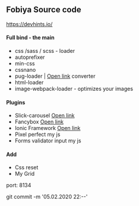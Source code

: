 ## Fobiya Source code

https://devhints.io/

#### Full bind - the main

* css /sass / scss - loader
* autoprefixer
* min-css
* cssnano
* pug-loader | [Open link](https://pughtml.com) converter
* html-loader
* image-webpack-loader - optimizes your images 

#### Plugins
* Slick-carousel  [Open link](https://github.com/kenwheeler/slick/)   
* Fancybox [Open link](https://github.com/fancyapps/fancybox)  
* Ionic Framework [Open link](https://ionicons.com/v2/)  
* Pixel perfect my js
* Forms validator input my js 

#### Add
* Css reset 
* My Grid 

port: 8134

git commit -m '05.02.2020 22:--'